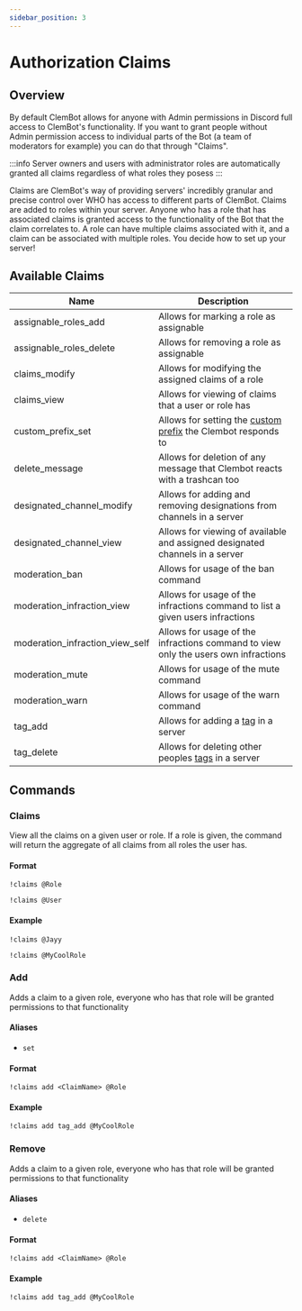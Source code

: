 ```yaml
---
sidebar_position: 3
---
```


# Authorization Claims

## Overview
By default ClemBot allows for anyone with Admin permissions in Discord full access to ClemBot's functionality. If you want to grant people without Admin permission access to individual parts of the Bot (a team of moderators for example) you can do that through "Claims".

:::info
Server owners and users with administrator roles are automatically granted all claims regardless of what roles they posess
:::

Claims are ClemBot's way of providing servers' incredibly granular and precise control over WHO has access to different parts of ClemBot. Claims are added to roles within your server. Anyone who has a role that has associated claims is granted access to the functionality of the Bot that the claim correlates to. A role can have multiple claims associated with it, and a claim can be associated with multiple roles. You decide how to set up your server!

## Available Claims
| Name                            | Description                                                                        |
|---------------------------------|------------------------------------------------------------------------------------|
| assignable_roles_add            | Allows for marking a role as assignable                                            |
| assignable_roles_delete         | Allows for removing a role as assignable                                           |
| claims_modify                   | Allows for modifying the assigned claims of a role                                 |
| claims_view                     | Allows for viewing of claims that a user or role has                               |
| custom_prefix_set               | Allows for setting the [custom prefix](./CustomPrefix) the Clembot responds to     |
| delete_message                  | Allows for deletion of any message that Clembot reacts with a trashcan too         |
| designated_channel_modify       | Allows for adding and removing designations from channels in a server              |
| designated_channel_view         | Allows for viewing of available and assigned designated channels in a server       |
| moderation_ban                  | Allows for usage of the ban command                                                |
| moderation_infraction_view      | Allows for usage of the infractions command to list a given users infractions      |
| moderation_infraction_view_self | Allows for usage of the infractions command to view only the users own infractions |
| moderation_mute                 | Allows for usage of the mute command                                               |
| moderation_warn                 | Allows for usage of the warn command                                               |
| tag_add                         | Allows for adding a [tag](./Tags.md) in a server                                   |
| tag_delete                      | Allows for deleting other peoples [tags](./Tags.md) in a server                    |

## Commands

### Claims
View all the claims on a given user or role. If a role is given, the command will return the aggregate of all claims from all roles the user has.

#### Format
```
!claims @Role
```

```
!claims @User
```
#### Example

```
!claims @Jayy
```

```
!claims @MyCoolRole
```

### Add 
Adds a claim to a given role, everyone who has that role will be granted permissions to that functionality

#### Aliases
* `set`

#### Format

```
!claims add <ClaimName> @Role
```
#### Example

```
!claims add tag_add @MyCoolRole
```

### Remove 
Adds a claim to a given role, everyone who has that role will be granted permissions to that functionality
#### Aliases
* `delete`

#### Format

```
!claims add <ClaimName> @Role
```
#### Example

```
!claims add tag_add @MyCoolRole
```
